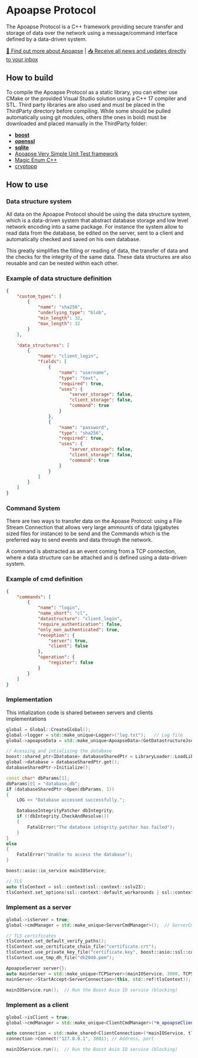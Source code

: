 # Apoapse Protocol
The Apoapse Protocol is a C++ framework providing secure transfer and storage of data over the network using a message/command interface defined by a data-driven system.

[🚀 Find out more about Apoapse](https://apoapse.space/) | [📥 Receive all news and updates directly to your inbox](https://apoapse.space/newsletter-opt-in/)

## How to build
To compile the Apoapse Protocol as a static library, you can either use CMake or the provided Visual Studio solution using a C++ 17 compiler and STL.
Third party libraries are also used and must be placed in the ThirdParty directory before compiling. While some should be pulled automatically using git modules, others (the ones in bold) must be downloaded and placed manually in the ThirdParty folder:
* [**boost**](https://www.boost.org/)
* [**openssl**](https://www.openssl.org/)
* [**sqlite**](https://www.sqlite.org/)
* [Apoapse Very Simple Unit Test framework](https://github.com/apoapse/Apoapse-Very-Simple-Unit-Test-framework)
* [Magic Enum C++](https://github.com/Neargye/magic_enum)
* [cryptopp](https://github.com/weidai11/cryptopp)

## How to use
### Data structure system
All data on the Apoapse Protocol should be using the data structure system, which is a data-driven system that abstract database storage and low level network encoding into a same package. For instance the system allow to read data from the database, be edited on the server, sent to a client and automatically checked and saved on his own database.

This greatly simplifies the filling or reading of data, the transfer of data and the checks for the integrity of the same data. These data structures are also reusable and can be nested within each other.

### Example of data structure definition
```json
{
    "custom_types": [
		{
			"name": "sha256",
			"underlying_type": "blob",
			"min_length": 32,
			"max_length": 32
		}
	],

    "data_structures": [
        {
            "name": "client_login",
            "fields": [
                {
                    "name": "username",
                    "type": "text",
                    "required": true,
                    "uses":	{
                        "server_storage": false,
                        "client_storage": false,
                        "command": true
                    }
                },
                {
                    "name": "password",
                    "type": "sha256",
                    "required": true,
                    "uses":	{
                        "server_storage": false,
                        "client_storage": false,
                        "command": true
                    }
                }
            ]
        }
    ]
}
```

### Command System
There are two ways to transfer data on the Apoase Protocol: using a File Stream Connection that allows very large ammounts of data (gigabytes sized files for instance) to be send and the Commands which is the preferred way to send events and data through the network.

A command is abstracted as an event coming from a TCP connection, where a data structure can be attached and is defined using a data-driven system.

### Example of cmd definition
```json
{
	"commands":	[
        {
			"name": "login",
			"name_short": "cl",
			"datastructure": "client_login",
			"require_authentication": false,
			"only_non_authenticated": true,
			"reception": {
				"server": true,
				"client": false
			},
			"operation": {
				"register": false
			}
		}
    ]
}
```

### Implementation
This intialization code is shared between servers and clients implementations
```cpp
global = Global::CreateGlobal();
global->logger = std::make_unique<Logger>("log.txt");   // Log file
global->apoapseData = std::make_unique<ApoapseData>(GetDatastructureJson()); // The parameter is the json formated data structures definitions

// Acessing and intializing the database
boost::shared_ptr<IDatabase> databaseSharedPtr = LibraryLoader::LoadLibrary<IDatabase>("DatabaseImpl.sqlite");
global->database = databaseSharedPtr.get();
databaseSharedPtr->Initialize();

const char* dbParams[1];
dbParams[0] = "database.db";
if (databaseSharedPtr->Open(dbParams, 1))
{
    LOG << "Database accessed successfully.";

    DatabaseIntegrityPatcher dbIntegrity;
    if (!dbIntegrity.CheckAndResolve())
    {
        FatalError("The database integrity patcher has failed");
    }
}
else
{
    FatalError("Unable to access the database");
}

boost::asio::io_service mainIOService;

// TLS
auto tlsContext = ssl::context(ssl::context::sslv23);
tlsContext.set_options(ssl::context::default_workarounds | ssl::context::no_sslv2 | ssl::context::no_tlsv1_1 | ssl::context::no_tlsv1 | ssl::context::single_dh_use);
```

### Implement as a server
```cpp
global->isServer = true;
global->cmdManager = std::make_unique<ServerCmdManager>();  // ServerCmdManager is a class derivating from the CommandsManagerV2 class

// TLS certificates
tlsContext.set_default_verify_paths();
tlsContext.use_certificate_chain_file("certificate.crt");
tlsContext.use_private_key_file("certificate.key", boost::asio::ssl::context::pem);
tlsContext.use_tmp_dh_file("dh2048.pem");

ApoapseServer server{};
auto mainServer = std::make_unique<TCPServer>(mainIOService, 3000, TCPServer::Protocol::ip_v6);   // Boost Asio IO service, port and IP protocol
mainServer->StartAccept<ServerConnection>(this, std::ref(tlsContext));  // ServerConnection is a class derivating from the GenericConnection class

mainIOService.run();  // Run the Boost Asio IO service (blocking)
```

### Implement as a client
```cpp
global->isClient = true;
global->cmdManager = std::make_unique<ClientCmdManager>(*m_apoapseClient);  // ClientCmdManager is a class derivating from the CommandsManagerV2 class

auto connection = std::make_shared<ClientConnection>(*mainIOService, tlsContext, *this);    // ClientConnection is a class derivating from the GenericConnection class
connection->Connect("127.0.0.1", 3001); // Address, port

mainIOService.run();  // Run the Boost Asio IO service (blocking)
```